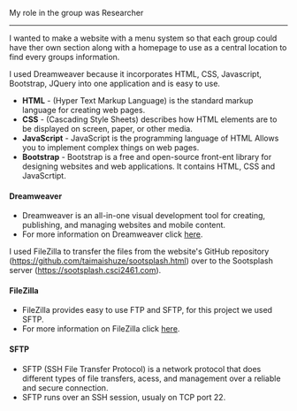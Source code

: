 My role in the group was Researcher
***
I wanted to make a website with a menu system so that each group could have ther own section along with a homepage to use as a central location to find every groups information.

I used Dreamweaver because it incorporates HTML, CSS, Javascript, Bootstrap, JQuery into one application and is easy to use.
* **HTML** - (Hyper Text Markup Language) is the standard markup language for creating web pages.
* **CSS** - (Cascading Style Sheets) describes how HTML elements are to be displayed on screen, paper, or other media.
* **JavaScript** - JavaScript is the programming language of HTML Allows you to implement complex things on web pages.
* **Bootstrap** - Bootstrap is a free and open-source front-ent library for designing websites and web applications. It contains HTML, CSS and JavaScrtipt.

#### Dreamweaver
* Dreamweaver is an all-in-one visual development tool for creating, publishing, and managing websites and mobile content.
* For more information on Dreamweaver click [here](https://helpx.adobe.com/dreamweaver/how-to/what-is-dreamweaver.html).












I used FileZilla to transfer the files from the website's GitHub repository (https://github.com/taimaishuze/sootsplash.html) over to the Sootsplash server (https://sootsplash.csci2461.com).

#### FileZilla
* FileZilla provides easy to use FTP and SFTP, for this project we used SFTP.
* For more information on FileZilla click [here](https://filezilla-project.org/).
#### SFTP
* SFTP (SSH File Transfer Protocol) is a network protocol that does different types of file transfers, acess, and management over a reliable and secure connection.
* SFTP runs over an SSH session, usualy on TCP port 22.
